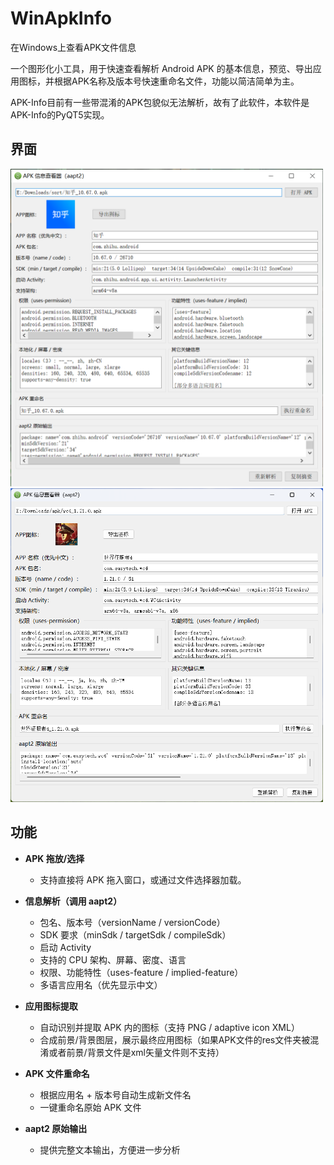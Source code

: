 # WinApkInfo
在Windows上查看APK文件信息

一个图形化小工具，用于快速查看解析 Android APK 的基本信息，预览、导出应用图标，并根据APK名称及版本号快速重命名文件，功能以简洁简单为主。

APK-Info目前有一些带混淆的APK包貌似无法解析，故有了此软件，本软件是APK-Info的PyQT5实现。

## 界面

<img src="https://github.com/Sinryou/WinApkInfo/blob/main/example/WinApkInfo_UI.png" width="500" alt="界面图片"/><br/>
<img src="https://github.com/Sinryou/WinApkInfo/blob/main/example/WinApkInfo_UI_11.png" width="500" alt="界面图片"/><br/>

## 功能

- **APK 拖放/选择**  
  - 支持直接将 APK 拖入窗口，或通过文件选择器加载。

- **信息解析（调用 aapt2）**  
  - 包名、版本号（versionName / versionCode）  
  - SDK 要求（minSdk / targetSdk / compileSdk）  
  - 启动 Activity  
  - 支持的 CPU 架构、屏幕、密度、语言  
  - 权限、功能特性（uses-feature / implied-feature）  
  - 多语言应用名（优先显示中文）

- **应用图标提取**  
  - 自动识别并提取 APK 内的图标（支持 PNG / adaptive icon XML）  
  - 合成前景/背景图层，展示最终应用图标（如果APK文件的res文件夹被混淆或者前景/背景文件是xml矢量文件则不支持）

- **APK 文件重命名**  
  - 根据应用名 + 版本号自动生成新文件名  
  - 一键重命名原始 APK 文件  

- **aapt2 原始输出**  
  - 提供完整文本输出，方便进一步分析  
